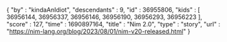 {
  "by" : "kindaAnIdiot",
  "descendants" : 9,
  "id" : 36955806,
  "kids" : [ 36956144, 36956337, 36956146, 36956190, 36956293, 36956223 ],
  "score" : 127,
  "time" : 1690897164,
  "title" : "Nim 2.0",
  "type" : "story",
  "url" : "https://nim-lang.org/blog/2023/08/01/nim-v20-released.html"
}
